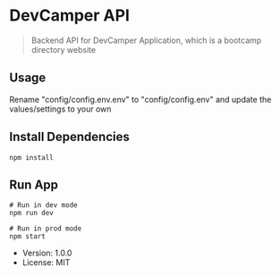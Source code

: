 # DevCamper API

> Backend API for DevCamper Application, which is a bootcamp directory website

## Usage

Rename "config/config.env.env" to "config/config.env" and update the values/settings to your own

## Install Dependencies 

```
npm install
```

## Run App
```
# Run in dev mode
npm run dev

# Run in prod mode
npm start 
```

- Version: 1.0.0
- License: MIT